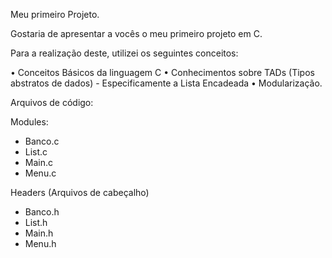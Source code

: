 Meu primeiro Projeto.

Gostaria de apresentar a vocês o meu primeiro projeto em C.

Para a realização deste, utilizei os seguintes conceitos:

• Conceitos Básicos da linguagem C
• Conhecimentos sobre TADs (Tipos abstratos de dados) - Especificamente a Lista Encadeada
• Modularização.

Arquivos de código: 

Modules:
- Banco.c
- List.c
- Main.c
- Menu.c

Headers (Arquivos de cabeçalho)
- Banco.h
- List.h
- Main.h
- Menu.h